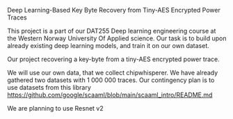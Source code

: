 Deep Learning-Based Key Byte Recovery from Tiny-AES Encrypted Power Traces





This project is a part of our DAT255 Deep learning engineering course at the Western Norway University Of Applied science.
Our task is to build upon already existing deep learning models, and train it on our own dataset.

Our project recovering a key-byte from a tiny-AES encrypted power trace.

We will use our own data, that we collect chipwhisperer. We have already gathered two datasets with 1 000 000 traces.
Our contingency plan is to use datasets from this library https://github.com/google/scaaml/blob/main/scaaml_intro/README.md

We are planning to use Resnet v2